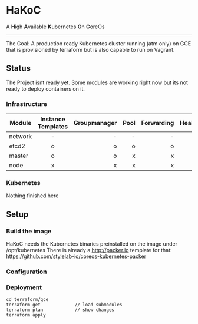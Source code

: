 # HaKoC #

A **H**igh **A**vailable **K**ubernetes **O**n **C**oreOs
***

The Goal: A production ready Kubernetes cluster running (atm only) on GCE that is provisioned by terraform
but is also capable to run on Vagrant.

## Status ##
The Project isnt ready yet. Some modules are working right now but its not ready
to deploy containers on it.

### Infrastructure ###

| Module     | Instance Templates   | Groupmanager | Pool   | Forwarding   | Healtcheck    | Firewall   | Network   |
| -----------|:--------------------:| ------------:| ------:| ------------:| -------------:| ----------:| ---------:|
| network    | -                    |-             |-       |-             |-              |x           |o          |
| etcd2      | o                    |o             |o       |o             |o              |o           |o          |
| master     | o                    |o             |x       |x             |x              |x           |o          |
| node       | x                    |x             |x       |x             |x              |x           |x          |


### Kubernetes ###

Nothing finished here

## Setup ##

### Build the image ###

HaKoC needs the Kubernetes binaries preinstalled on the image under /opt/kubernetes
There is already a http://packer.io template for that: https://github.com/stylelab-io/coreos-kubernetes-packer

### Configuration ###


### Deployment ###

```
cd terraform/gce
terraform get             // load submodules
terraform plan            // show changes
terraform apply
```
